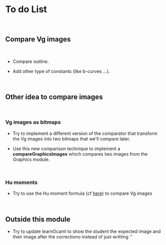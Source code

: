 # To do List

<br>


## Compare Vg images

<br>


- Compare outline.

- Add other type of constants (like b-curves ...).

<br>


## Other idea to compare images

<br>


### Vg images as bitmaps

- Try to implement a different version of the comparator that transform the Vg images into two bitmaps that we'll compare later.

- Use this new comparison technique to implement a <strong>compareGraphicsImages</strong> which compares two images from the Graphics module.

<br>


### Hu moments

- Try to use the Hu moment formula (cf [here](https://learnopencv.com/shape-matching-using-hu-moments-c-python/)) to compare Vg images

<br>


## Outside this module

- Try to update learnOcaml to show the student the expected image and their image after the correctiono instead of just writting '<abstr>'